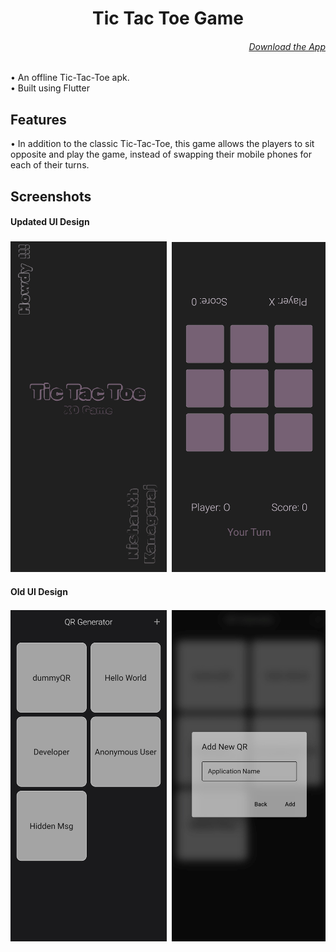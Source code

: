<h1 align="center">
Tic Tac Toe Game
<h6 align='right'><a href = 'https://github.com/nishanth1000/Tic-Tac-Toe-Flutter/releases/download/v0.1.0/tic-tac-toe.apk'>Download the App </a></h6>
</h1>

• An offline Tic-Tac-Toe apk.<br>
• Built using Flutter

## Features

• In addition to the classic Tic-Tac-Toe, this game allows the players to sit opposite and play the game, instead of swapping their mobile phones for each of their turns.

## Screenshots

#### Updated UI Design
<pre>
<img src="screenshots/1.1.jpg" width="250"> <img src="screenshots/1.2.jpg" width="250"> <img src="screenshots/1.3.jpg" width="250"> <img src="screenshots/1.4.jpg" width="250"> <img src="screenshots/1.5.jpg" width="250"> <img src="screenshots/1.6.jpg" width="250">
</pre>

#### Old UI Design
<pre>
<img src="screenshots/1.jpg" width="250"> <img src="screenshots/2.jpg" width="250"> <img src="screenshots/3.jpg" width="250"> <img src="screenshots/4.jpg" width="250"> <img src="screenshots/5.jpg" width="250"> <img src="screenshots/6.jpg" width="250">
</pre>
